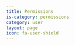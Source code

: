 ```yaml
---
title: Permissions
is-category: permissions
category: user
layout: page
icon: fa-user-shield
---
```

